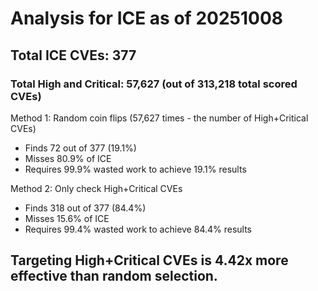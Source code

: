 # Analysis for ICE as of 20251008

## Total ICE CVEs: 377
### Total High and Critical: 57,627 (out of 313,218 total scored CVEs)

Method 1: Random coin flips (57,627 times - the number of High+Critical CVEs)
  - Finds 72 out of 377 (19.1%)
  - Misses 80.9% of ICE
  - Requires 99.9% wasted work to achieve 19.1% results

Method 2: Only check High+Critical CVEs
  - Finds 318 out of 377 (84.4%)
  - Misses 15.6% of ICE
  - Requires 99.4% wasted work to achieve 84.4% results

## Targeting High+Critical CVEs is 4.42x more effective than random selection.
